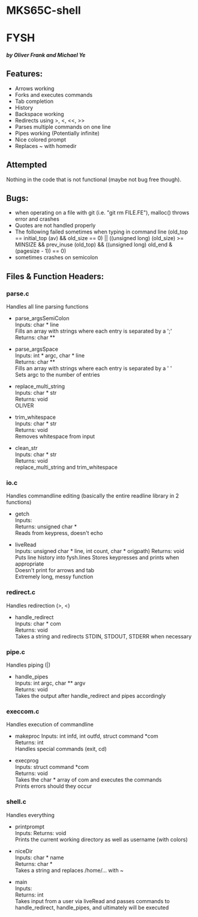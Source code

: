 # MKS65C-shell
# FYSH
##### by Oliver Frank and Michael Ye

## Features:
- Arrows working  
- Forks and executes commands  
- Tab completion   
- History
- Backspace working  
- Redirects using >, <, <<, >> 
- Parses multiple commands on one line  
- Pipes working (Potentially infinite)
- Nice colored prompt
- Replaces ~ with homedir

## Attempted
Nothing in the code that is not functional (maybe not bug free though).

## Bugs:
- when operating on a file with git (i.e. "git rm FILE.FE"), malloc() throws error and crashes
- Quotes are not handled properly
- The following failed sometimes when typing in command line
      (old_top == initial_top (av) && old_size == 0) ||
      ((unsigned long) (old_size) >= MINSIZE &&
      prev_inuse (old_top) && ((unsigned long) old_end
      & (pagesize - 1)) == 0)
- sometimes crashes on semicolon

## Files & Function Headers:
### parse.c
Handles all line parsing functions

- parse_argsSemiColon  
Inputs: char * line  
Fills an array with strings where each entry is separated by a ';'  
Returns: char **

- parse_argsSpace  
Inputs: int \* argc, char * line  
Returns: char **  
Fills an array with strings where each entry is separated by a ' '  
Sets argc to the number of entries

- replace_multi_string  
Inputs: char * str  
Returns: void  
OLIVER

- trim_whitespace  
Inputs: char * str  
Returns: void  
Removes whitespace from input

- clean_str  
Inputs: char * str  
Returns: void  
replace_multi_string and trim_whitespace

### io.c
Handles commandline editing (basically the entire readline library in 2 functions)
- getch  
Inputs:  
Returns: unsigned char *  
Reads from keypress, doesn't echo

- liveRead  
Inputs: unsigned char * line, int count, char * origpath)
Returns: void  
Puts line history into fysh.lines 
Stores keypresses and prints when appropriate  
Doesn't print for arrows and tab  
Extremely long, messy function  

### redirect.c
Handles redirection (>, <)

- handle_redirect  
Inputs: char * com  
Returns: void  
Takes a string and redirects STDIN, STDOUT, STDERR when necessary

### pipe.c
Handles piping (|)

- handle_pipes  
Inputs: int argc, char ** argv  
Returns:  void  
Takes the output after handle_redirect and pipes accordingly

### execcom.c
Handles execution of commandline

- makeproc
Inputs: int infd, int outfd, struct command \*com  
Returns: int  
Handles special commands (exit, cd)

- execprog  
Inputs: struct command \*com  
Returns: void  
Takes the char * array of com and executes the commands  
Prints errors should they occur  

### shell.c
Handles everything

- printprompt  
Inputs:
Returns: void  
Prints the current working directory as well as username (with colors)

- niceDir  
Inputs: char \* name  
Returns: char *  
Takes a string and replaces /home/... with ~

- main  
Inputs:   
Returns: int  
Takes input from a user via liveRead and passes commands to  
 handle_redirect, handle_pipes, and ultimately will be executed  
